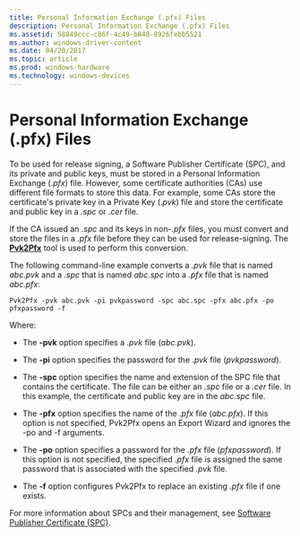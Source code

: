 ```yaml
---
title: Personal Information Exchange (.pfx) Files
description: Personal Information Exchange (.pfx) Files
ms.assetid: 58849ccc-c86f-4c49-b848-8926febb5521
ms.author: windows-driver-content
ms.date: 04/20/2017
ms.topic: article
ms.prod: windows-hardware
ms.technology: windows-devices
---
```


# Personal Information Exchange (.pfx) Files


To be used for release signing, a Software Publisher Certificate (SPC), and its private and public keys, must be stored in a Personal Information Exchange (.*pfx*) file. However, some certificate authorities (CAs) use different file formats to store this data. For example, some CAs store the certificate's private key in a Private Key (.*pvk*) file and store the certificate and public key in a *.spc* or *.cer* file.

If the CA issued an *.spc* and its keys in non-*.pfx* files, you must convert and store the files in a *.pfx* file before they can be used for release-signing. The [**Pvk2Pfx**](https://msdn.microsoft.com/library/windows/hardware/ff550672) tool is used to perform this conversion.

The following command-line example converts a *.pvk* file that is named *abc.pvk* and a *.spc* that is named *abc.spc* into a *.pfx* file that is named *abc.pfx*:

```
Pvk2Pfx -pvk abc.pvk -pi pvkpassword -spc abc.spc -pfx abc.pfx -po pfxpassword -f
```

Where:

-   The **-pvk** option specifies a *.pvk* file (*abc.pvk*).

-   The **-pi** option specifies the password for the .*pvk* file (*pvkpassword*).

-   The **-spc** option specifies the name and extension of the SPC file that contains the certificate. The file can be either an *.spc* file or a *.cer* file. In this example, the certificate and public key are in the *abc.spc* file.

-   The **-pfx** option specifies the name of the *.pfx* file (*abc.pfx*). If this option is not specified, Pvk2Pfx opens an Export Wizard and ignores the -po and -f arguments.

-   The **-po** option specifies a password for the *.pfx* file (*pfxpassword*). If this option is not specified, the specified *.pfx* file is assigned the same password that is associated with the specified *.pvk* file.

-   The **-f** option configures Pvk2Pfx to replace an existing *.pfx* file if one exists.

For more information about SPCs and their management, see [Software Publisher Certificate (SPC)](software-publisher-certificate.md).

 

 





